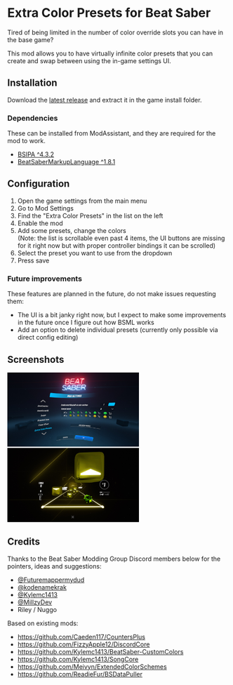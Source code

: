 # Extra Color Presets for Beat Saber

Tired of being limited in the number of color override slots you can have in the base game?

This mod allows you to have virtually infinite color presets that you can create and swap between using the in-game settings UI.

## Installation

Download the [latest release](https://github.com/DJDavid98/BSExtraColorPresets/releases/latest) and extract it in the game install folder.

### Dependencies

These can be installed from ModAssistant, and they are required for the mod to work. 

- [BSIPA ^4.3.2](https://github.com/bsmg/BeatSaber-IPA-Reloaded)
- [BeatSaberMarkupLanguage ^1.8.1](https://github.com/monkeymanboy/BeatSaberMarkupLanguage)

## Configuration

1. Open the game settings from the main menu
2. Go to Mod Settings
3. Find the "Extra Color Presets" in the list on the left
4. Enable the mod
5. Add some presets, change the colors<br>(Note: the list is scrollable even past 4 items, the UI buttons are missing for it right now but with proper controller bindings it can be scrolled)
6. Select the preset you want to use from the dropdown
7. Press save

### Future improvements

These features are planned in the future, do not make issues requesting them:

* The UI is a bit janky right now, but I expect to make some improvements in the future once I figure out how BSML works
* Add an option to delete individual presets (currently only possible via direct config editing)

## Screenshots

<img src="screenshots/settings.jpg" alt="Mod settings screen screenshot" width="300" height="169" />

<img src="screenshots/ingame.jpg" alt="Mod settings screen screenshot" width="300" height="169" />

## Credits

Thanks to the Beat Saber Modding Group Discord members below for the pointers, ideas and suggestions:

* [@Futuremappermydud](https://github.com/Futuremappermydud)
* [@kodenamekrak](https://github.com/kodenamekrak)
* [@Kylemc1413](https://github.com/Kylemc1413)
* [@MillzyDev](https://github.com/MillzyDev)
* Riley / Nuggo

Based on existing mods:

* https://github.com/Caeden117/CountersPlus
* https://github.com/FizzyApple12/DiscordCore
* https://github.com/Kylemc1413/BeatSaber-CustomColors
* https://github.com/Kylemc1413/SongCore
* https://github.com/Meivyn/ExtendedColorSchemes
* https://github.com/ReadieFur/BSDataPuller

